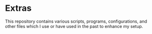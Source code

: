 # Extras

This repository contains various scripts, programs, configurations, and other
files which I use or have used in the past to enhance my setup.
